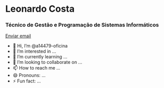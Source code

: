 <h1>Leonardo Costa</h1>
<h3>Técnico de Gestão e Programação de Sistemas Informáticos</h3>
<a href="mailto:a14479@oficina.pt">Enviar email</a>

- 👋 Hi, I’m @a14479-oficina
- 👀 I’m interested in ...
- 🌱 I’m currently learning ...
- 💞️ I’m looking to collaborate on ...
- 📫 How to reach me ...
- 😄 Pronouns: ...
- ⚡ Fun fact: ...

<!---
a14479-oficina/a14479-oficina is a ✨ special ✨ repository because its `README.md` (this file) appears on your GitHub profile.
You can click the Preview link to take a look at your changes.
--->
